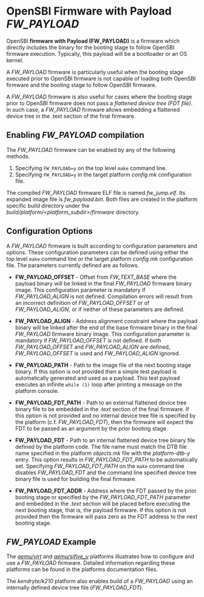 OpenSBI Firmware with Payload *FW_PAYLOAD*
==========================================

OpenSBI **firmware with Payload (FW_PAYLOAD)** is a firmware which directly
includes the binary for the booting stage to follow OpenSBI firmware execution.
Typically, this payload will be a bootloader or an OS kernel.

A *FW_PAYLOAD* firmware is particularly useful when the booting stage executed
prior to OpenSBI firmware is not capable of loading both OpenSBI firmware and
the booting stage to follow OpenSBI firmware.

A *FW_PAYLOAD* firmware is also useful for cases where the booting stage prior
to OpenSBI firmware does not pass a *flattened device tree (FDT file)*. In such
case, a *FW_PAYLOAD* firmware allows embedding a flattened device tree in the
.text section of the final firmware.

Enabling *FW_PAYLOAD* compilation
---------------------------------

The *FW_PAYLOAD* firmware can be enabled by any of the following methods.

1. Specifying `FW_PAYLOAD=y` on the top level `make` command line.
2. Specifying `FW_PAYLOAD=y` in the target platform *config.mk* configuration
   file.

The compiled *FW_PAYLOAD* firmware ELF file is named *fw_jump.elf*. Its
expanded image file is *fw_payload.bin*. Both files are created in the
platform specific build directory under the
*build/platform/<platform_subdir>/firmware* directory.

Configuration Options
---------------------

A *FW_PAYLOAD* firmware is built according to configuration parameters and
options. These configuration parameters can be defined using either the top
level `make` command line or the target platform *config.mk* configuration
file. The parameters currently defined are as   follows.

* **FW_PAYLOAD_OFFSET** - Offset from *FW_TEXT_BASE* where the payload binary
  will be linked in the final *FW_PAYLOAD* firmware binary image. This
  configuration parameter is mandatory if *FW_PAYLOAD_ALIGN* is not defined.
  Compilation errors will result from an incorrect definition of
  *FW_PAYLOAD_OFFSET* or of *FW_PAYLOAD_ALIGN*, or if neither of these
  parameters are defined.

* **FW_PAYLOAD_ALIGN** - Address alignment constraint where the payload binary
  will be linked after the end of the base firmware binary in the final
  *FW_PAYLOAD* firmware binary image. This configuration parameter is mandatory
  if *FW_PAYLOAD_OFFSET* is not defined. If both *FW_PAYLOAD_OFFSET* and
  *FW_PAYLOAD_ALIGN* are defined, *FW_PAYLOAD_OFFSET* is used and 
  *FW_PAYLOAD_ALIGN* ignored.

* **FW_PAYLOAD_PATH** - Path to the image file of the next booting stage
  binary.  If this option is not provided then a simple test payload is
  automatically generated and used as a payload. This test payload executes
  an infinite `while (1)` loop after printing a message on the platform console.

* **FW_PAYLOAD_FDT_PATH** - Path to an external flattened device tree binary
  file to be embedded in the *.text* section of the final firmware. If this
  option is not provided and no internal device tree file is specified by the
  platform (c.f. *FW_PAYLOAD_FDT*), then the firmware will expect the FDT to
  be passed as an argument by the prior booting stage.

* **FW_PAYLOAD_FDT** - Path to an internal flattened device tree binary file
  defined by the platform code. The file name must match the DTB file name
  specified in the platform *objects.mk* file with the *platform-dtb-y* entry.
  This option results in *FW_PAYLOAD_FDT_PATH* to be automatically set.
  Specifying *FW_PAYLOAD_FDT_PATH* on the `make` command line disables
  *FW_PAYLOAD_FDT* and the command line specified device tree binary file is
  used for building the final firmware.

* **FW_PAYLOAD_FDT_ADDR** - Address where the FDT passed by the prior booting
  stage or specified by the *FW_PAYLOAD_FDT_PATH* parameter and embedded in
  the *.text* section will be placed before executing the next booting stage,
  that is, the payload firmware. If this option is not provided then the
  firmware will pass zero as the FDT address to the next booting stage.

*FW_PAYLOAD* Example
--------------------

The *[qemu/virt]* and *[qemu/sifive_u]* platforms illustrates how to configure
and use a *FW_PAYLOAD* firmware. Detailed information regarding these platforms
can be found in the platforms documentation files.

The *kendryte/k210* platform also enables build of a *FW_PAYLOAD* using an
internally defined device tree file (*FW_PAYLOAD_FDT*).

[qemu/virt]: ../platform/qemu_virt.md
[qemu/sifive_u]: ../platform/qemu_sifive_u.md

